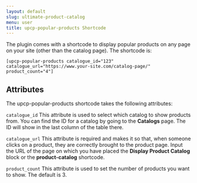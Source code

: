 ```yaml
---
layout: default
slug: ultimate-product-catalog
menu: user
title: upcp-popular-products Shortcode
---
```

The plugin comes with a shortcode to display popular products on any page on your site (other than the catalog page). The shortcode is:

`[upcp-popular-products catalogue_id="123" catalogue_url="https://www.your-site.com/catalog-page/" product_count="4"]`

## Attributes

The upcp-popular-products shortcode takes the following attributes:

`catalogue_id` This attribute is used to select which catalog to show products from. You can find the ID for a catalog by going to the **Catalogs** page. The ID will show in the last column of the table there.

`catalogue_url` This attribute is required and makes it so that, when someone clicks on a product, they are correctly brought to the product page. Input the URL of the page on which you have placed the **Display Product Catalog** block or the **product-catalog** shortcode.

`product_count` This attribute is used to set the number of products you want to show. The default is 3.